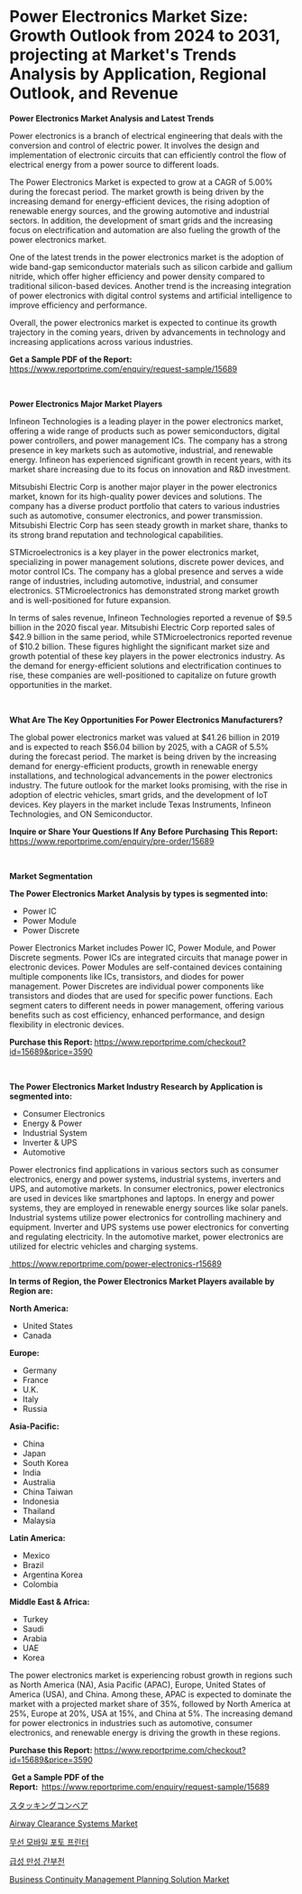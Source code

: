 <p><h1>Power Electronics Market Size: Growth Outlook from 2024 to 2031, projecting at Market's Trends Analysis by Application, Regional Outlook, and Revenue</h1></p><p><strong>Power Electronics Market Analysis and Latest Trends</strong></p>
<p><p>Power electronics is a branch of electrical engineering that deals with the conversion and control of electric power. It involves the design and implementation of electronic circuits that can efficiently control the flow of electrical energy from a power source to different loads.</p><p>The Power Electronics Market is expected to grow at a CAGR of 5.00% during the forecast period. The market growth is being driven by the increasing demand for energy-efficient devices, the rising adoption of renewable energy sources, and the growing automotive and industrial sectors. In addition, the development of smart grids and the increasing focus on electrification and automation are also fueling the growth of the power electronics market.</p><p>One of the latest trends in the power electronics market is the adoption of wide band-gap semiconductor materials such as silicon carbide and gallium nitride, which offer higher efficiency and power density compared to traditional silicon-based devices. Another trend is the increasing integration of power electronics with digital control systems and artificial intelligence to improve efficiency and performance.</p><p>Overall, the power electronics market is expected to continue its growth trajectory in the coming years, driven by advancements in technology and increasing applications across various industries.</p></p>
<p><strong>Get a Sample PDF of the Report:&nbsp;</strong> <a href="https://www.reportprime.com/enquiry/request-sample/15689">https://www.reportprime.com/enquiry/request-sample/15689</a></p>
<p>&nbsp;</p>
<p><strong>Power Electronics Major Market Players</strong></p>
<p><p>Infineon Technologies is a leading player in the power electronics market, offering a wide range of products such as power semiconductors, digital power controllers, and power management ICs. The company has a strong presence in key markets such as automotive, industrial, and renewable energy. Infineon has experienced significant growth in recent years, with its market share increasing due to its focus on innovation and R&D investment.</p><p>Mitsubishi Electric Corp is another major player in the power electronics market, known for its high-quality power devices and solutions. The company has a diverse product portfolio that caters to various industries such as automotive, consumer electronics, and power transmission. Mitsubishi Electric Corp has seen steady growth in market share, thanks to its strong brand reputation and technological capabilities.</p><p>STMicroelectronics is a key player in the power electronics market, specializing in power management solutions, discrete power devices, and motor control ICs. The company has a global presence and serves a wide range of industries, including automotive, industrial, and consumer electronics. STMicroelectronics has demonstrated strong market growth and is well-positioned for future expansion.</p><p>In terms of sales revenue, Infineon Technologies reported a revenue of $9.5 billion in the 2020 fiscal year. Mitsubishi Electric Corp reported sales of $42.9 billion in the same period, while STMicroelectronics reported revenue of $10.2 billion. These figures highlight the significant market size and growth potential of these key players in the power electronics industry. As the demand for energy-efficient solutions and electrification continues to rise, these companies are well-positioned to capitalize on future growth opportunities in the market.</p></p>
<p>&nbsp;</p>
<p><strong>What Are The Key Opportunities For Power Electronics Manufacturers?</strong></p>
<p><p>The global power electronics market was valued at $41.26 billion in 2019 and is expected to reach $56.04 billion by 2025, with a CAGR of 5.5% during the forecast period. The market is being driven by the increasing demand for energy-efficient products, growth in renewable energy installations, and technological advancements in the power electronics industry. The future outlook for the market looks promising, with the rise in adoption of electric vehicles, smart grids, and the development of IoT devices. Key players in the market include Texas Instruments, Infineon Technologies, and ON Semiconductor.</p></p>
<p><strong>Inquire or Share Your Questions If Any Before Purchasing This Report:</strong> <a href="https://www.reportprime.com/enquiry/pre-order/15689">https://www.reportprime.com/enquiry/pre-order/15689</a></p>
<p>&nbsp;</p>
<p><strong>Market Segmentation</strong></p>
<p><strong>The Power Electronics Market Analysis by types is segmented into:</strong></p>
<p><ul><li>Power IC</li><li>Power Module</li><li>Power Discrete</li></ul></p>
<p><p>Power Electronics Market includes Power IC, Power Module, and Power Discrete segments. Power ICs are integrated circuits that manage power in electronic devices. Power Modules are self-contained devices containing multiple components like ICs, transistors, and diodes for power management. Power Discretes are individual power components like transistors and diodes that are used for specific power functions. Each segment caters to different needs in power management, offering various benefits such as cost efficiency, enhanced performance, and design flexibility in electronic devices.</p></p>
<p><strong>Purchase this Report:&nbsp;</strong><a href="https://www.reportprime.com/checkout?id=15689&price=3590">https://www.reportprime.com/checkout?id=15689&price=3590</a></p>
<p>&nbsp;</p>
<p><strong>The Power Electronics Market Industry Research by Application is segmented into:</strong></p>
<p><ul><li>Consumer Electronics</li><li>Energy & Power</li><li>Industrial System</li><li>Inverter & UPS</li><li>Automotive</li></ul></p>
<p><p>Power electronics find applications in various sectors such as consumer electronics, energy and power systems, industrial systems, inverters and UPS, and automotive markets. In consumer electronics, power electronics are used in devices like smartphones and laptops. In energy and power systems, they are employed in renewable energy sources like solar panels. Industrial systems utilize power electronics for controlling machinery and equipment. Inverter and UPS systems use power electronics for converting and regulating electricity. In the automotive market, power electronics are utilized for electric vehicles and charging systems.</p></p>
<p><a href="https://www.reportprime.com/power-electronics-r15689">&nbsp;https://www.reportprime.com/power-electronics-r15689</a></p>
<p><strong>In terms of Region, the Power Electronics Market Players available by Region are:</strong></p>
<p>
    <p> <strong> North America: </strong>
        <ul>
            <li>United States</li>
            <li>Canada</li>
        </ul>
        </p> 
    <p> <strong> Europe: </strong>
        <ul>
            <li>Germany</li>
            <li>France</li>
            <li>U.K.</li>
            <li>Italy</li>
            <li>Russia</li>
        </ul>
        </p> 
    <p> <strong> Asia-Pacific: </strong>
        <ul>
            <li>China</li>
            <li>Japan</li>
            <li>South Korea</li>
            <li>India</li>
            <li>Australia</li>
            <li>China Taiwan</li>
            <li>Indonesia</li>
            <li>Thailand</li>
            <li>Malaysia</li>
        </ul>
        </p> 
    <p> <strong> Latin America: </strong>
        <ul>
            <li>Mexico</li>
            <li>Brazil</li>
            <li>Argentina Korea</li>
            <li>Colombia</li>
        </ul>
        </p> 
    <p> <strong> Middle East & Africa: </strong>
        <ul>
            <li>Turkey</li>
            <li>Saudi</li>
            <li>Arabia</li>
            <li>UAE</li>
            <li>Korea</li>
        </ul>
    </p>
    </p>
<p><p>The power electronics market is experiencing robust growth in regions such as North America (NA), Asia Pacific (APAC), Europe, United States of America (USA), and China. Among these, APAC is expected to dominate the market with a projected market share of 35%, followed by North America at 25%, Europe at 20%, USA at 15%, and China at 5%. The increasing demand for power electronics in industries such as automotive, consumer electronics, and renewable energy is driving the growth in these regions.</p></p>
<p><strong>Purchase this Report: </strong><a href="https://www.reportprime.com/checkout?id=15689&price=3590">https://www.reportprime.com/checkout?id=15689&price=3590</a></p>
<p>&nbsp;<strong>Get a Sample PDF of the Report:&nbsp;&nbsp;</strong><a href="https://www.reportprime.com/enquiry/request-sample/15689">https://www.reportprime.com/enquiry/request-sample/15689</a></p>
<p><strong></strong></p>
<p><p><a href="https://medium.com/@karinaokon69/%E3%82%B9%E3%82%BF%E3%83%83%E3%82%AD%E3%83%B3%E3%82%B0%E3%82%B3%E3%83%B3%E3%83%99%E3%82%A2%E5%B8%82%E5%A0%B4%E5%88%86%E6%9E%90-%E3%81%9D%E3%81%AEcagr-%E5%B8%82%E5%A0%B4%E3%82%BB%E3%82%B0%E3%83%A1%E3%83%B3%E3%83%86%E3%83%BC%E3%82%B7%E3%83%A7%E3%83%B3-%E3%81%8A%E3%82%88%E3%81%B3%E3%82%B0%E3%83%AD%E3%83%BC%E3%83%90%E3%83%AB%E7%94%A3%E6%A5%AD%E6%A6%82%E8%A6%81-9b96d301d24b">スタッキングコンベア</a></p><p><a href="https://github.com/redneck06/Market-Research-Report-List-2/blob/main/airway-clearance-systems-market.md">Airway Clearance Systems Market</a></p><p><a href="https://medium.com/@margrethowe2016/%EB%AC%B4%EC%84%A0-%EB%AA%A8%EB%B0%94%EC%9D%BC-%EC%82%AC%EC%A7%84-%ED%94%84%EB%A6%B0%ED%84%B0-%EC%8B%9C%EC%9E%A5-%EC%A0%84%EB%A7%9D-%EC%97%85%EA%B3%84-%EA%B0%9C%EC%9A%94-%EB%B0%8F-%EC%98%88%EC%B8%A1-2024-2031-2a8f6f5e75c3">무선 모바일 포토 프린터</a></p><p><a href="https://github.com/LanceOlsotn8978/Market-Research-Report-List-1/blob/main/691660923653.md">급성 만성 간부전</a></p><p><a href="https://github.com/nicoletavirag/Market-Research-Report-List-2/blob/main/business-continuity-management-planning-solution-market.md">Business Continuity Management Planning Solution Market</a></p></p>